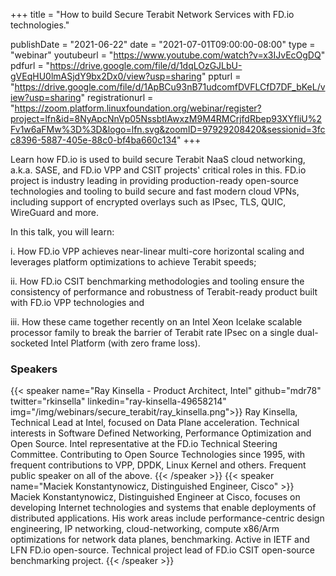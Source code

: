 +++
title = "How to build Secure Terabit Network Services with FD.io technologies."

publishDate = "2021-06-22"
date = "2021-07-01T09:00:00-08:00"
type = "webinar"
youtubeurl = "https://www.youtube.com/watch?v=x3IJvEcOgDQ"
pdfurl =  "https://drive.google.com/file/d/1dqLOzGJLbU-gVEqHU0lmASjdY9bx2Dx0/view?usp=sharing"
ppturl = "https://drive.google.com/file/d/1ApBCu93nB71udcomfDVFLCfD7DF_bKeL/view?usp=sharing"
registrationurl = "https://zoom.platform.linuxfoundation.org/webinar/register?project=lfn&id=8NyApcNnVp05NssbtlAwxzM9M4RMCrjfdRbep93XYfliU%2Fv1w6aFMw%3D%3D&logo=lfn.svg&zoomID=97929208420&sessionid=3fcc8396-5887-405e-88c0-bf4ba660c134"
+++

Learn how FD.io is used to build secure Terabit NaaS cloud
networking, a.k.a. SASE, and FD.io VPP and CSIT projects' critical
roles in this. FD.io project is industry leading in providing
production-ready open-source technologies and tooling to build secure
and fast modern cloud VPNs, including support of encrypted overlays
such as IPsec, TLS, QUIC, WireGuard and more.

In this talk, you will learn:

i. How FD.io VPP achieves near-linear
multi-core horizontal scaling and leverages platform optimizations to
achieve Terabit speeds; 

ii. How FD.io CSIT benchmarking methodologies
and tooling ensure the consistency of performance and robustness of
Terabit-ready product built with FD.io VPP technologies and 

iii. How these came together recently on an Intel Xeon Icelake scalable
processor family to break the barrier of Terabit rate IPsec on a single
dual-socketed Intel Platform (with zero frame loss).

### Speakers

{{< speaker name="Ray Kinsella - Product Architect, Intel" github="mdr78" twitter="rkinsella" linkedin="ray-kinsella-49658214" img="/img/webinars/secure_terabit/ray_kinsella.png">}}
Ray Kinsella, Technical Lead at Intel, focused on Data Plane acceleration. Technical interests in Software 
Defined Networking, Performance Optimization and Open Source. Intel representative at the FD.io Technical 
Steering Committee. Contributing to Open Source Technologies since 1995, with frequent contributions to VPP, 
DPDK, Linux Kernel and others. Frequent public speaker on all of the above.
{{< /speaker >}}
{{< speaker name="Maciek Konstantynowicz, Distinguished Engineer, Cisco" >}}
Maciek Konstantynowicz, Distinguished Engineer at Cisco, focuses on developing Internet technologies and systems that 
enable deployments of distributed applications. His work areas include performance-centric design engineering, 
IP networking, cloud-networking, compute x86/Arm optimizations for network data planes, benchmarking. Active in 
IETF and LFN FD.io open-source. Technical project lead of FD.io CSIT open-source benchmarking project.
{{< /speaker >}}
